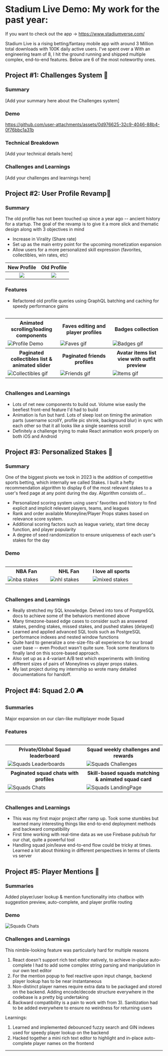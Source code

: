 # Stadium Live Demo: My work for the past year:

If you want to check out the app -> https://www.stadiumverse.com/

Stadium Live is a rising betting/fantasy mobile app with around 3 Million total downloads with 100K daily active users. I've spent over a  With an engineering team of 8, I hit the ground running and shipped multiple complex, end-to-end features. Below are 6 of the most noteworthy ones.

## Project #1: Challenges System 🎯

### Summary
[Add your summary here about the Challenges system]

### Demo

https://github.com/user-attachments/assets/0d976625-32c9-4046-88b4-0f76bbc1a31b

### Technical Breakdown
[Add your technical details here]

### Challenges and Learnings
[Add your challenges and learnings here]

## Project #2: User Profile Revamp📱

### Summary
The old profile has not been touched up since a year ago -- ancient history for a startup. The goal of the revamp is to give it a more slick and thematic design along with 3 objectives in mind
  - Increase in Virality (Share rate)
  - Set up as the main entry point for the upcoming monetization expansion
  - Allow users for a more personalized skill expression (favorites, collectibles, win rates, etc)

New Profile             |  Old Profile
:-------------------------:|:-------------------------:
![](Profiles/profile_new.png)  |  ![](Profiles/profile_old.png)

### Features
- Refactored old profile queries using GraphQL batching and caching for speedy performance gains

<div style="width: 100%; display: flex; justify-content: center;">
  <table style="width: 100%">
    <tr>
        <th style="width: 33%; text-align: center;">Animated scrolling/loading components</th>
        <th style="width: 33%; text-align: center;">Faves editing and player profiles</th>
        <th style="width: 33%; text-align: center;">Badges collection</th>
    </tr>
    <tr>
        <td ><img src="Profiles/intro.gif" alt="Profile Demo"></td>
        <td ><img src="Profiles/faves.gif" alt="Faves gif"></td>
        <td ><img src="Profiles/badges.gif" alt="Badges gif"></td>
    </tr>
    <tr>
        <th style="width: 33%; text-align: center;">Paginated collectibles list & animated slider</th>
        <th style="width: 33%; text-align: center;">Paginated friends profiles</th>
        <th style="width: 33%; text-align: center;">Avatar items list view with outfit preview</th>
    </tr>
    <tr>
        <td style=><img src="Profiles/collectibles.gif" alt="Collectibles gif"></td>
        <td style=><img src="Profiles/friends.gif" alt="Friends gif"></td>
        <td style=><img src="Profiles/items.gif" alt="Items gif"></td>
    </tr>
  </table>
</div>

### Challenges and Learnings
- Lots of net new components to build out. Volume wise easily the beefiest front-end feature I'd had to build
- Animation is fun but hard. Lots of sleep lost on timing the animation parts (username scrollY, profile pic shrink, background blur) in sync with each other so that it all looks like a single
seamless scroll
- Definitely a challenge trying to make React animation work properly on both iOS and Android

## Project #3: Personalized Stakes 💸

### Summary
One of the biggest pivots we took in 2023 is the addition of competitive sports betting, which internally we called Stakes. I built a hefty recommendation algorithm to display 6 of the most relevant stakes to a user's feed page at any point during the day. 
Algorithm consists of...
- Personalized scoring system using users' favorites and history to find explicit and implicit relevant players, teams, and leagues
- Rank and order available Moneyline/Player Props stakes based on relevance score system. 
- Additional scoring factors such as league variety, start time decay function, and player popularity
- A degree of seed randomization to ensure uniqueness of each user's stakes for the day

### Demo

<div style="width: 100%; display: flex; justify-content: center;">
  <table style="width: 100%">
    <tr>
        <th style="width: 33%; text-align: center;">NBA Fan</th>
        <th style="width: 33%; text-align: center;">NHL Fan</th>
        <th style="width: 33%; text-align: center;">I love all sports</th>
    </tr>
    <tr>
        <td ><img src="Stakes/nba.gif" alt="nba stakes" loop=infinite></td>
        <td ><img src="Stakes/nhl.gif" alt="nhl stakes" loop=infinite></td>
        <td ><img src="Stakes/mixed.gif" alt="mixed stakes" loop=infinite></td>
    </tr>
  </table>
</div>

### Challenges and Learnings
- Really stretched my SQL knowledge. Delved into tons of PostgreSQL docs to achieve some of the behaviors mentioned above
- Many timezone-based edge cases to consider such as answered stakes, pending stakes, missed stakes, and pushed stakes (delayed)
- Learned and applied advanced SQL tools such as PostgreSQL performance indexes and nested window functions
- Quite hard to generalize a one-size-fits-all experience for our broad user base -- even Product wasn't quite sure. Took some iterations to finally land on this score-based approach. 
- Also set up as a 4-variant A/B test which experiments with limiting different sizes of pairs of Moneylines vs player props stakes.
- My last project during my internship so wrote many detailed documentations for handoff.

## Project #4: Squad 2.0 🎮

### Summaries
Major expansion on our clan-like multiplayer mode Squad

### Features

<div style="width: 100%; display: flex; justify-content: center;">
  <table style="width: 100%">
    <tr>
        <th style="width: 33%; text-align: center;">Private/Global Squad leaderboard</th>
        <th style="width: 33%; text-align: center;">Squad weekly challenges and rewards</th>
    </tr>
    <tr>
        <td ><img src="Squads/leaderboards.gif" alt="Squads Leaderboards" loop=infinite></td>
        <td ><img src="Squads/challenge.gif" alt="Squads Challenges" loop=infinite></td>
    </tr>
    <tr>
        <th style="width: 33%; text-align: center;">Paginated squad chats with profiles</th>
        <th style="width: 33%; text-align: center;">Skill-based squads matching & animated squad card</th>
    </tr>
    <tr>
        <td style=><img src="Squads/paginatedChats.gif" alt="Squads Chats" loop=infinite></td>
        <td style=><img src="Squads/matchmaking.gif" alt="Squads LandingPage" loop=infinite></td>
    </tr>
  </table>
</div>

### Challenges and Learnings
- This was my first major project after ramp up. Took some stumbles but learned many interesting things like end-to-end deployment methods and backward compatibility
- First time working with real-time data as we use Firebase pub/sub for our chat, quite a powerful tool
- Handling squad join/leave end-to-end flow could be tricky at times. Learned a lot about thinking in different perspectives in terms of clients vs server

## Project #5: Player Mentions 🏀
### Summaries
Added player/user lookup & mention functionality into chatbox with suggestion preview, auto-complete, and player profile routing

### Demo
<img src="Mentions/mention.gif" alt="Squads Chats" loop=infinite>

### Challenges and Learnings
This nimble-looking feature was particularly hard for multiple reasons
  1. React doesn't support rich text editor natively, to achieve in-place auto-complete I had to add some complex string parsing and manipulation in our own text editor 
  2. For the mention popup to feel reactive upon input change, backend player lookup has to be near instantaneous 
  3. Non-distinct player names require extra data to be packaged and stored on the backend. Adding encode/decode structure everywhere in the codebase is a pretty big undertaking
  4. Backward compatibility is a pain to work with from 3). Sanitization had to be added everywhere to ensure no weirdness for returning users

Learnings:
  1. Learned and implemented debounced fuzzy search and GIN indexes used for speedy player lookup on the backend
  2. Hacked together a mini rich text editor to highlight and in-place auto-complete player names on the frontend

---
